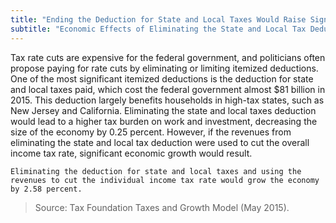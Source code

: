 ```yaml
---
title: "Ending the Deduction for State and Local Taxes Would Raise Significant Revenue"
subtitle: "Economic Effects of Eliminating the State and Local Tax Deduction (2015)"
---
```

Tax rate cuts are expensive for the federal government, and politicians often propose paying for rate cuts by eliminating or limiting itemized deductions. One of the most significant itemized deductions is the deduction for state and local taxes paid, which cost the federal government almost $81 billion in 2015. This deduction largely benefits households in high-tax states, such as New Jersey and California. Eliminating the state and local taxes deduction would lead to a higher tax burden on work and investment, decreasing the size of the economy by 0.25 percent. However, if the revenues from eliminating the state and local tax deduction were used to cut the overall income tax rate, significant economic growth would result.						

```Eliminating the deduction for state and local taxes and using the revenues to cut the individual income tax rate would grow the economy by 2.58 percent.```

>Source: Tax Foundation Taxes and Growth Model (May 2015).
